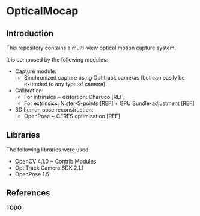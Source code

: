 # OpticalMocap

## Introduction

This repository contains a multi-view optical motion capture system.

It is composed by the following modules:
- Capture module:
	- Sinchronized capture using Optitrack cameras (but can easily be extended to any type of camera).
- Calibration:
	- For intrinsics + distortion: Charuco [REF]
	- For extrinsics: Nister-5-points [REF] + GPU Bundle-adjustment [REF]
- 3D human pose reconstruction:
	- OpenPose + CERES optimization [REF]

## Libraries

The following libraries were used:
- OpenCV 4.1.0 + Contrib Modules 
- OptiTrack Camera SDK 2.1.1
- OpenPose 1.5

## References

__TODO__